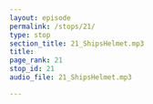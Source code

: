 ```yaml
---
layout: episode
permalink: /stops/21/
type: stop
section_title: 21_ShipsHelmet.mp3
title: 
page_rank: 21
stop_id: 21
audio_file: 21_ShipsHelmet.mp3

---
```

